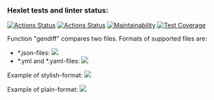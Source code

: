 ### Hexlet tests and linter status:
[![Actions Status](https://github.com/ShchenevS/python-project-50/actions/workflows/hexlet-check.yml/badge.svg)](https://github.com/ShchenevS/python-project-50/actions)
[![Actions Status](https://github.com/ShchenevS/python-project-50/actions/workflows/pyci.yml/badge.svg)](https://github.com/ShchenevS/python-project-50/actions)
[![Maintainability](https://api.codeclimate.com/v1/badges/4327d4516d858cbae8e8/maintainability)](https://codeclimate.com/github/ShchenevS/python-project-50/maintainability)
[![Test Coverage](https://api.codeclimate.com/v1/badges/4327d4516d858cbae8e8/test_coverage)](https://codeclimate.com/github/ShchenevS/python-project-50/test_coverage)

Function "gendiff" compares two files.
Formats of supported files are:
 - *.json-files:
<a href="https://asciinema.org/a/P9S6EfwnmES9QFb2KqXu9tKBW" target="_blank"><img src="https://asciinema.org/a/P9S6EfwnmES9QFb2KqXu9tKBW.svg" /></a>
 - *.yml and *.yaml-files:
<a href="https://asciinema.org/a/OkAMZW3DlH5ab1zCTFOtoKlgm" target="_blank"><img src="https://asciinema.org/a/OkAMZW3DlH5ab1zCTFOtoKlgm.svg" /></a>

Example of stylish-format:
<a href="https://asciinema.org/a/pCBfT0M63na98hHEwfWFtDsLl" target="_blank"><img src="https://asciinema.org/a/pCBfT0M63na98hHEwfWFtDsLl.svg" /></a>

Example of plain-format:
<a href="https://asciinema.org/a/MsVOth2cy3ot7qnYF6Weg9nBK" target="_blank"><img src="https://asciinema.org/a/MsVOth2cy3ot7qnYF6Weg9nBK.svg" /></a>
